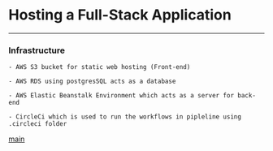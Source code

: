 # Hosting a Full-Stack Application

---



### Infrastructure

```
- AWS S3 bucket for static web hosting (Front-end)

- AWS RDS using postgresSQL acts as a database

- AWS Elastic Beanstalk Environment which acts as a server for back-end

- CircleCi which is used to run the workflows in pipleline using .circleci folder

```
[main](../README.md)
